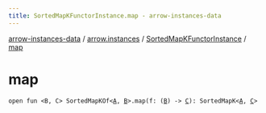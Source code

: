 ```yaml
---
title: SortedMapKFunctorInstance.map - arrow-instances-data
---
```


[arrow-instances-data](../../index.html) / [arrow.instances](../index.html) / [SortedMapKFunctorInstance](index.html) / [map](./map.html)

# map

`open fun <B, C> SortedMapKOf<`[`A`](index.html#A)`, `[`B`](map.html#B)`>.map(f: (`[`B`](map.html#B)`) -> `[`C`](map.html#C)`): SortedMapK<`[`A`](index.html#A)`, `[`C`](map.html#C)`>`